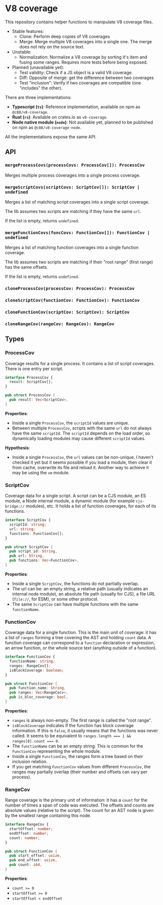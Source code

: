 # V8 coverage 

This repository contains helper functions to manipulate V8 coverage files.
- Stable features:
  - Clone: Perform deep copies of V8 coverages
  - Merge: Merge multiple V8 coverages into a single one. The merge does not
    rely on the source text.
- Unstable:
  - Normalization: Normalize a V8 coverage by sorting it's item and fusing
    some ranges. Requires more tests before being exposed.
- Planned (unavailable yet):
  - Test validity: Check if a JS object is a valid V8 coverage.
  - Diff: Opposite of merge: get the difference between two coverages
  - Test "inclusion": Verify if two coverages are compatible (one "includes"
    the other).

There are three implementations:
- **Typescript (`ts`)**: Reference implementation, available on npm as `@c88/v8-coverage`.
- **Rust (`rs`)**: Available on crates.io as `v8-coverage`.
- **Node native module (`node`)**: Not available yet, planned to be published on npm as `@c88/v8-coverage-node`.

All the implementations expose the same API.

## API

### `mergeProcessCovs(processCovs: ProcessCov[]): ProcessCov`

Merges multiple process coverages into a single process coverage.

### `mergeScriptCovs(scriptCovs: ScriptCov[]): ScriptCov | undefined`

Merges a list of matching script coverages into a single script coverage.

The lib assumes two scripts are matching if they have the same `url`.

If the list is empty, returns `undefined`.

### `mergeFunctionCovs(funcCovs: FunctionCov[]): FunctionCov | undefined`

Merges a list of matching function coverages into a single function coverage.

The lib assumes two scripts are matching if their "root range" (first range)
has the same offsets.

If the list is empty, returns `undefined`.

### `cloneProcessCov(processCov: ProcessCov): ProcessCov`

### `cloneScriptCov(functionCov: FunctionCov): FunctionCov`

### `cloneFunctionCov(scriptCov: ScriptCov): ScriptCov`

### `cloneRangeCov(rangeCov: RangeCov): RangeCov`

## Types

### ProcessCov

Coverage results for a single process. It contains a list of script coverages.
There is one entry per script.

```typescript
interface ProcessCov {
  result: ScriptCov[];
}
```

```rust
pub struct ProcessCov {
  pub result: Vec<ScriptCov>,
}
```

**Properties**:
- Inside a single `ProcessCov`, the `scriptId` values are unique.
- Between multiple `ProcessCov`, scripts with the same `url` do not always have
  the same `scriptId`. The `scriptId` depends on the load order, so dynamically
  loading modules may cause different `scriptId` values.

**Hypothesis**:
- Inside a single `ProcessCov`, the `url` values can be non-unique. I haven't checked it
  yet but it seems possible if you load a module, then clear it from cache, overwrite
  its file and reload it. Another way to achieve it may be using the `vm` module.

### ScriptCov

Coverage data for a single script. A script can be a CJS module, an ES module,
a Node internal module, a dynamic module (for example `cjs-bridge://` modules),
etc. It holds a list of function coverages, for each of its functions.

```typescript
interface ScriptCov {
  scriptId: string;
  url: string;
  functions: FunctionCov[];
}
```

```rust
pub struct ScriptCov {
  pub script_id: String,
  pub url: String,
  pub functions: Vec<FunctionCov>,
}
```

**Properties**:
- Inside a single `ScriptCov`, the functions do not partially overlap.
- The url can be: an empty string, a relative path (usually indicates an
  internal node module), an absolute file path (usually for CJS), a file
  URL (`file://`, for ESM), or some other protocol.
- The same `ScriptCov` can have multiple functions with the same `functionName`.

### FunctionCov

Coverage data for a single function. This is the main unit of coverage: it has
a list of `ranges` forming a tree covering the AST and holding `count` data.
A function coverage can correspond to a `function` declaration or expression,
an arrow function, or the whole source text (anything outside of a function).

```typescript
interface FunctionCov {
  functionName: string;
  ranges: RangeCov[];
  isBlockCoverage: boolean;
}
```

```rust
pub struct FunctionCov {
  pub function_name: String,
  pub ranges: Vec<RangeCocv>,
  pub is_bloc_coverage: bool,
}
```

**Properties**:
- `ranges` is always non-empty. The first range is called the "root range".
- `isBlockCoverage` indicates if the function has block coverage information.
  If this is `false`, it usually means that the functions was never called.
  It seems to be equivalent to `ranges.length === 1 && ranges[0].count === 0`.
- The `functionName` can be an empty string. This is common for the
  `FunctionCov` representing the whole module.
- Inside a single `FunctionCov`, the ranges form a tree based on their inclusion
  relation.
- If you get matching `FunctionCov` values from different `ProcessCov`, the
  ranges may partially overlap (their number and offsets can vary per process).

### RangeCov

Range coverage is the primary unit of information: it has a `count` for the
number of times a span of code was executed. The offsets and counts are absolute
values (relative to the script).
The count for an AST node is given by the smallest range containing this node.

```typescript
interface RangeCov {
  startOffset: number;
  endOffset: number;
  count: number;
}
```

```rust
pub struct FunctionCov {
  pub start_offset: usize,
  pub end_offset: usize,
  pub count: i64,
}
```

**Properties**:
- `count >= 0`
- `startOffset >= 0`
- `startOffset < endOffset`
